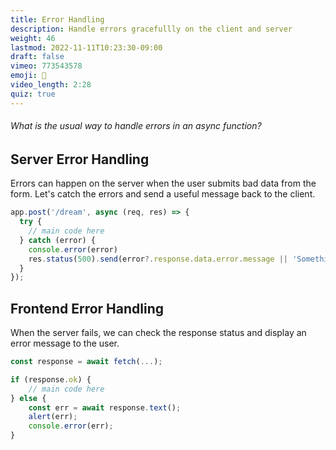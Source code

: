 ```yaml
---
title: Error Handling
description: Handle errors gracefullly on the client and server
weight: 46
lastmod: 2022-11-11T10:23:30-09:00
draft: false
vimeo: 773543578
emoji: 🚨
video_length: 2:28
quiz: true
---
```


<quiz-modal options="catch():try/catch:throw:just ignore errors" answer="try/catch" prize="18">
  <h6>What is the usual way to handle errors in an async function?</h6>
</quiz-modal>

## Server Error Handling

Errors can happen on the server when the user submits bad data from the form. Let's catch the errors and send a useful message back to the client.

```js
app.post('/dream', async (req, res) => {
  try {
    // main code here
  } catch (error) {
    console.error(error)
    res.status(500).send(error?.response.data.error.message || 'Something went wrong');
  }
});
```

## Frontend Error Handling

When the server fails, we can check the response status and display an error message to the user.

```js
const response = await fetch(...);

if (response.ok) {
    // main code here
} else {
    const err = await response.text();
    alert(err);
    console.error(err);
}
```